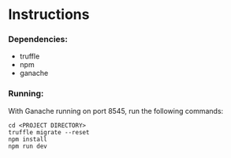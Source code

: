 # Instructions

### Dependencies:

- truffle
- npm
- ganache

### Running:

With Ganache running on port 8545, run the following commands:

```
cd <PROJECT DIRECTORY>
truffle migrate --reset
npm install
npm run dev
```


